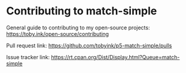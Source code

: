 # Contributing to match-simple

General guide to contributing to my open-source projects:
https://toby.ink/open-source/contributing

Pull request link:
https://github.com/tobyink/p5-match-simple/pulls

Issue tracker link:
https://rt.cpan.org/Dist/Display.html?Queue=match-simple
